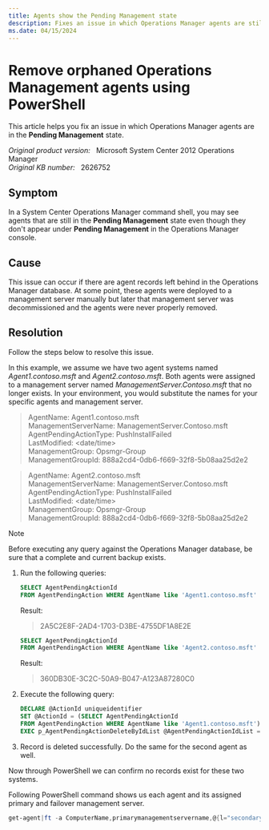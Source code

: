 ```yaml
---
title: Agents show the Pending Management state
description: Fixes an issue in which Operations Manager agents are still in the Pending Management state even though they don't appear under Pending Management in the Operations Manager console.
ms.date: 04/15/2024
---
```

# Remove orphaned Operations Management agents using PowerShell

This article helps you fix an issue in which Operations Manager agents are in the **Pending Management** state.

_Original product version:_ &nbsp; Microsoft System Center 2012 Operations Manager  
_Original KB number:_ &nbsp; 2626752

## Symptom

In a System Center Operations Manager command shell, you may see agents that are still in the **Pending Management** state even though they don't appear under **Pending Management** in the Operations Manager console.

## Cause

This issue can occur if there are agent records left behind in the Operations Manager database. At some point, these agents were deployed to a management server manually but later that management server was decommissioned and the agents were never properly removed.

## Resolution

Follow the steps below to resolve this issue.

In this example, we assume we have two agent systems named *Agent1.contoso.msft* and *Agent2.contoso.msft*. Both agents were assigned to a management server named *ManagementServer.Contoso.msft* that no longer exists. In your environment, you would substitute the names for your specific agents and management server.

> AgentName: Agent1.contoso.msft  
> ManagementServerName: ManagementServer.Contoso.msft  
> AgentPendingActionType: PushInstallFailed  
> LastModified: \<date/time>  
> ManagementGroup: Opsmgr-Group  
> ManagementGroupId: 888a2cd4-0db6-f669-32f8-5b08aa25d2e2

> AgentName: Agent2.contoso.msft  
> ManagementServerName: ManagementServer.Contoso.msft  
> AgentPendingActionType: PushInstallFailed  
> LastModified: \<date/time>  
> ManagementGroup: Opsmgr-Group  
> ManagementGroupId: 888a2cd4-0db6-f669-32f8-5b08aa25d2e2

> [!NOTE]
> Before executing any query against the Operations Manager database, be sure that a complete and current backup exists.

1. Run the following queries:

   ```sql
   SELECT AgentPendingActionId
   FROM AgentPendingAction WHERE AgentName like 'Agent1.contoso.msft'
   ```

   Result:

   > 2A5C2E8F-2AD4-1703-D3BE-4755DF1A8E2E

   ```sql
   SELECT AgentPendingActionId
   FROM AgentPendingAction WHERE AgentName like 'Agent2.contoso.msft'
   ```

   Result:

   > 360DB30E-3C2C-50A9-B047-A123A87280C0

2. Execute the following query:

   ```sql
   DECLARE @ActionId uniqueidentifier
   SET @ActionId = (SELECT AgentPendingActionId
   FROM AgentPendingAction WHERE AgentName like 'Agent1.contoso.msft')
   EXEC p_AgentPendingActionDeleteByIdList @AgentPendingActionIdList = @ActionId
   ```

3. Record is deleted successfully. Do the same for the second agent as well.

Now through PowerShell we can confirm no records exist for these two systems.

Following PowerShell command shows us each agent and its assigned primary and failover management server.

```powershell
get-agent|ft -a ComputerName,primarymanagementservername,@{l="secondary";e={$_.getfailovermanagementservers()|foreach{$_.name }} }
```
